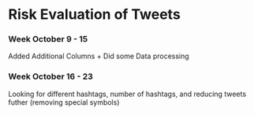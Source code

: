 # Risk Evaluation of Tweets 

### Week October 9 - 15 

Added Additional Columns + Did some Data processing

### Week October 16 - 23

Looking for different hashtags, number of hashtags, and reducing tweets futher (removing special symbols)



